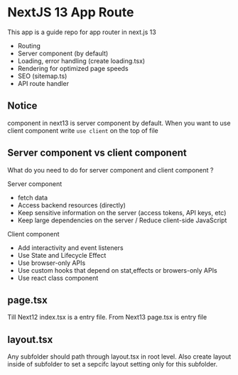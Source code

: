 # NextJS 13 App Route

This app is a guide repo for app router in next.js 13

- Routing
- Server component (by default)
- Loading, error handling (create loading.tsx)
- Rendering for optimized page speeds
- SEO (sitemap.ts)
- API route handler

## Notice

component in next13 is server component by default. When you want to use client component write `use client` on the top of file

## Server component vs client component

What do you need to do for server component and client component ?

Server component

- fetch data
- Access backend resources (directly)
- Keep sensitive information on the server (access tokens, API keys, etc)
- Keep large dependencies on the server / Reduce client-side JavaScript

Client component

- Add interactivity and event listeners
- Use State and Lifecycle Effect
- Use browser-only APIs
- Use custom hooks that depend on stat,effects or browers-only APIs
- Use react class component

## page.tsx

Till Next12 index.tsx is a entry file. From Next13 page.tsx is entry file

## layout.tsx

Any subfolder should path through layout.tsx in root level. Also create layout inside of subfolder to set a sepcifc layout setting only for this subfolder.
